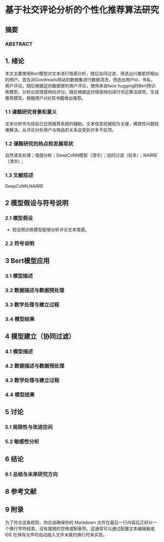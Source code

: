 # 基于社交评论分析的个性化推荐算法研究

## 摘要

### ABSTRACT

## 1. 绪论

本文主要使用Bert模型对文本进行情感分析，随后协同过滤，筛选出兴趣爱好相似的用户。首先对Goodreads网站的数据集进行数据清洗，筛选出用户id，书名，用户评论。随后根据这份数据里的用户评论，使用来自face hugging的Bert预训练模型，分析出其情感倾向评分。随后根据这份情感倾向进行邻近算法研究，生成推荐模型，根据用户id对其书籍做出推荐。

### 1.1 课题研究背景和意义

文本分析作为目前已应用推荐系统的辅助。文本信息挖掘较为关键，稀疏性问题较难解决。从评论分析用户与物品的关系会受到许多干扰项。

### 1.2 课题研究的热点和发展现状

自然语言处理；情感分析；DeepCoNN模型（清华）；协同过滤（较多）；NARRE（清华）；

### 1.3 文献综述

DeepCoNN;NARRE

## 2 模型假设与符号说明

### 2.1 模型假设

- 假设预训练模型能够分析评论文本情感。

### 2.2 符号说明

## 3 Bert模型应用



### 3.1 模型描述

### 3.2 数据描述与数据预处理

### 3.3 数学处理与建立过程

### 3.4 模型结果

## 4 模型建立（协同过滤）

### 4.1 模型描述

### 4.2 数据描述与数据预处理

### 4.3 数学处理与建立过程

### 4.4 模型结果

## 5 讨论

### 5.1 局限性与改进空间

### 5.2 敏感性分析

## 6 结论

### 6.1 总结与未来研究方向

## 8 参考文献

## 9 附录

为了符合这条规则，你应该确保你的 Markdown 文件在最后一行内容后正好以一个换行字符结束，没有尾随的空格或制表符。这通常可以通过配置文本编辑器或 IDE 在保存文件时自动插入文件末尾的换行符来实现。
